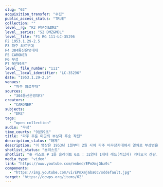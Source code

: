 ```yaml
---
slug: "62"
acquisition_transfer: "수집"
public_access_status: "TRUE"
collection: ""
level__rg: "R2 판문점&DMZ"
level__series: "S2 DMZ&MDL"
level__file: "F1 RG 111-LC-35296
F2 1953.1.29-2.5
F3 파주 의료부대
F4 304통신운영대대
F5 CARONER
F6 무성 
F7 9분59초"
level__file_number: "111"
level__local_identifier: "LC-35296"
date: "1953.1.29-2.5"
venues: 
  - "파주 의료부대"
sources: 
  - "304통신운영대대"
creators: 
  - "CARONER"
subjects: 
  - "DMZ"
tags: 
  - "open-collection"
audio: "무성"
time_courts: "9분59초"
title: "파주 주둔 미군의 부상자 후송 작전"
description_status: "해제"
description: "이 영상은 1953년 1월부터 2월 사이 파주 비무장지대에서 열차로 부상병을 수송하는 과정으로 구성되어 있다. 파주 어느 부대이지만 정확한 위치는 알 수 없다. 하지만 전체 영상의 구성에서 야전 기지, 병원 열차를 통해 철교, 비행기 수송까지 일종의 홍보영상이다. "
shotlist_status: "숏리스트"
shotlist: "숏 리스트 # 1롤 슬레이트 6초 : 32연대 1대대 레드(적십자) 라디오국 간판. 장갑차가 도로를 질주하고 있다. 장 갑차가 기지 안으로 들어와 부상자를 내리고 있다. # 2롤 슬레이트 1분09초 : 부상자를 안으로 이송한다. # 4롤 슬레이트 2분48초 : 기지 내부가 보인다. 지프차에서 부상자가 내려진다. (4분09초) 32의룡중대 간판이 보인다. 이어서 7의료대대 1소대 간판과 기지가 보인다. 부상자가 의료열차를 이용해 다시 이송 되고 있다. # 8롤 슬레이트 6분54초 : 1953년 2월 4일 의료열차가 철교를 지나고 있다. 이어서 또 다른 철교를 지나고 있다. "
media_type: "video"
link: "https://www.youtube.com/embed/EPmXmjGba0c"
components: 
  - "https://img.youtube.com/vi/EPmXmjGba0c/sddefault.jpg"
target: "https://ccwps.org/items/62"
---
```

